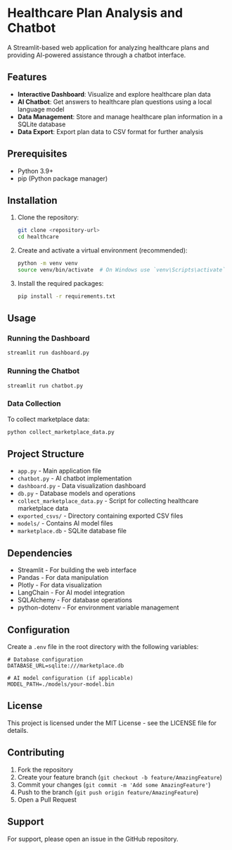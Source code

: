 # Healthcare Plan Analysis and Chatbot

A Streamlit-based web application for analyzing healthcare plans and providing AI-powered assistance through a chatbot interface.

## Features

- **Interactive Dashboard**: Visualize and explore healthcare plan data
- **AI Chatbot**: Get answers to healthcare plan questions using a local language model
- **Data Management**: Store and manage healthcare plan information in a SQLite database
- **Data Export**: Export plan data to CSV format for further analysis

## Prerequisites

- Python 3.9+
- pip (Python package manager)

## Installation

1. Clone the repository:
   ```bash
   git clone <repository-url>
   cd healthcare
   ```

2. Create and activate a virtual environment (recommended):
   ```bash
   python -m venv venv
   source venv/bin/activate  # On Windows use `venv\Scripts\activate`
   ```

3. Install the required packages:
   ```bash
   pip install -r requirements.txt
   ```

## Usage

### Running the Dashboard
```bash
streamlit run dashboard.py
```

### Running the Chatbot
```bash
streamlit run chatbot.py
```

### Data Collection
To collect marketplace data:
```bash
python collect_marketplace_data.py
```

## Project Structure

- `app.py` - Main application file
- `chatbot.py` - AI chatbot implementation
- `dashboard.py` - Data visualization dashboard
- `db.py` - Database models and operations
- `collect_marketplace_data.py` - Script for collecting healthcare marketplace data
- `exported_csvs/` - Directory containing exported CSV files
- `models/` - Contains AI model files
- `marketplace.db` - SQLite database file

## Dependencies

- Streamlit - For building the web interface
- Pandas - For data manipulation
- Plotly - For data visualization
- LangChain - For AI model integration
- SQLAlchemy - For database operations
- python-dotenv - For environment variable management

## Configuration

Create a `.env` file in the root directory with the following variables:
```
# Database configuration
DATABASE_URL=sqlite:///marketplace.db

# AI model configuration (if applicable)
MODEL_PATH=./models/your-model.bin
```

## License

This project is licensed under the MIT License - see the LICENSE file for details.

## Contributing

1. Fork the repository
2. Create your feature branch (`git checkout -b feature/AmazingFeature`)
3. Commit your changes (`git commit -m 'Add some AmazingFeature'`)
4. Push to the branch (`git push origin feature/AmazingFeature`)
5. Open a Pull Request

## Support

For support, please open an issue in the GitHub repository.
